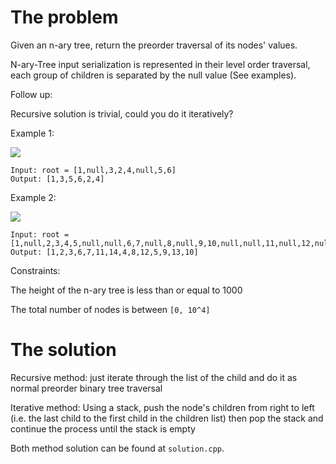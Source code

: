 The problem
===

Given an n-ary tree, return the preorder traversal of its nodes' values.

N-ary-Tree input serialization is represented in their level order traversal, each group of children is separated by the null value (See examples).

Follow up:

Recursive solution is trivial, could you do it iteratively?

 

Example 1:

<img src="https://assets.leetcode.com/uploads/2018/10/12/narytreeexample.png">

```
Input: root = [1,null,3,2,4,null,5,6]
Output: [1,3,5,6,2,4]
```

Example 2:

<img src="https://assets.leetcode.com/uploads/2019/11/08/sample_4_964.png">

```
Input: root = [1,null,2,3,4,5,null,null,6,7,null,8,null,9,10,null,null,11,null,12,null,13,null,null,14]
Output: [1,2,3,6,7,11,14,4,8,12,5,9,13,10]
```
 

Constraints:

The height of the n-ary tree is less than or equal to 1000

The total number of nodes is between `[0, 10^4]`

The solution
===

Recursive method: just iterate through the list of the child and do it as normal preorder binary tree traversal

Iterative method: Using a stack, push the node's children from right to left (i.e. the last child to the first child in the children list) then pop the stack and continue the process until the stack is empty

Both method solution can be found at `solution.cpp`.
